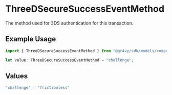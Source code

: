 # ThreeDSecureSuccessEventMethod

The method used for 3DS authentication for this transaction.

## Example Usage

```typescript
import { ThreeDSecureSuccessEventMethod } from "@gr4vy/sdk/models/components";

let value: ThreeDSecureSuccessEventMethod = "challenge";
```

## Values

```typescript
"challenge" | "frictionless"
```